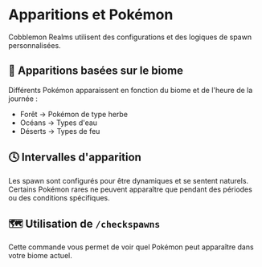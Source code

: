 # Apparitions et Pokémon

Cobblemon Realms utilisent des configurations et des logiques de spawn personnalisées.

## 📍 Apparitions basées sur le biome

Différents Pokémon apparaissent en fonction du biome et de l'heure de la journée :

- Forêt → Pokémon de type herbe
- Océans → Types d'eau
- Déserts → Types de feu

## 🕓 Intervalles d'apparition

Les spawn sont configurés pour être dynamiques et se sentent naturels. Certains Pokémon rares ne peuvent apparaître que pendant des périodes ou des conditions spécifiques.

## 🗺️ Utilisation de `/checkspawns`

Cette commande vous permet de voir quel Pokémon peut apparaître dans votre biome actuel.

